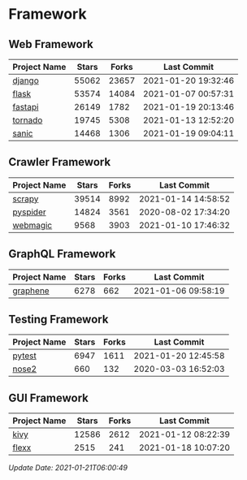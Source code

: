 # Framework

## Web Framework
| Project Name | Stars | Forks | Last Commit |
| ------------ | ----- | ----- | ----------- |
| [django](https://github.com/django/django) | 55062 | 23657 | 2021-01-20 19:32:46 |
| [flask](https://github.com/pallets/flask) | 53574 | 14084 | 2021-01-07 00:57:31 |
| [fastapi](https://github.com/tiangolo/fastapi) | 26149 | 1782 | 2021-01-19 20:13:46 |
| [tornado](https://github.com/tornadoweb/tornado) | 19745 | 5308 | 2021-01-13 12:52:20 |
| [sanic](https://github.com/sanic-org/sanic) | 14468 | 1306 | 2021-01-19 09:04:11 |

## Crawler Framework
| Project Name | Stars | Forks | Last Commit |
| ------------ | ----- | ----- | ----------- |
| [scrapy](https://github.com/scrapy/scrapy) | 39514 | 8992 | 2021-01-14 14:58:52 |
| [pyspider](https://github.com/binux/pyspider) | 14824 | 3561 | 2020-08-02 17:34:20 |
| [webmagic](https://github.com/code4craft/webmagic) | 9568 | 3903 | 2021-01-10 17:46:32 |

## GraphQL Framework
| Project Name | Stars | Forks | Last Commit |
| ------------ | ----- | ----- | ----------- |
| [graphene](https://github.com/graphql-python/graphene) | 6278 | 662 | 2021-01-06 09:58:19 |

## Testing Framework
| Project Name | Stars | Forks | Last Commit |
| ------------ | ----- | ----- | ----------- |
| [pytest](https://github.com/pytest-dev/pytest) | 6947 | 1611 | 2021-01-20 12:45:58 |
| [nose2](https://github.com/nose-devs/nose2) | 660 | 132 | 2020-03-03 16:52:03 |

## GUI Framework
| Project Name | Stars | Forks | Last Commit |
| ------------ | ----- | ----- | ----------- |
| [kivy](https://github.com/kivy/kivy) | 12586 | 2612 | 2021-01-12 08:22:39 |
| [flexx](https://github.com/flexxui/flexx) | 2515 | 241 | 2021-01-18 10:07:20 |

*Update Date: 2021-01-21T06:00:49*